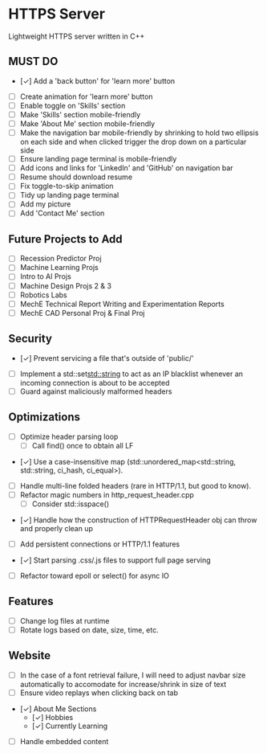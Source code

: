 # HTTPS Server
Lightweight HTTPS server written in C++

## MUST DO 
- [✓] Add a 'back button' for 'learn more' button
- [ ] Create animation for 'learn more' button
- [ ] Enable toggle on 'Skills' section
- [ ] Make 'Skills' section mobile-friendly
- [ ] Make 'About Me' section mobile-friendly
- [ ] Make the navigation bar mobile-friendly by shrinking to hold two ellipsis on each side and when clicked trigger the drop down on a particular side
- [ ] Ensure landing page terminal is mobile-friendly
- [ ] Add icons and links for 'LinkedIn' and 'GitHub' on navigation bar
- [ ] Resume should download resume
- [ ] Fix toggle-to-skip animation
- [ ] Tidy up landing page terminal
- [ ] Add my picture
- [ ] Add 'Contact Me' section

## Future Projects to Add
- [ ] Recession Predictor Proj
- [ ] Machine Learning Projs
- [ ] Intro to AI Projs
- [ ] Machine Design Projs 2 & 3
- [ ] Robotics Labs
- [ ] MechE Technical Report Writing and Experimentation Reports
- [ ] MechE CAD Personal Proj & Final Proj

## Security
- [✓] Prevent servicing a file that's outside of 'public/'
- [ ] Implement a std::set<std::string> to act as an IP blacklist whenever an incoming connection is about to be accepted
- [ ] Guard against maliciously malformed headers

## Optimizations
- [ ] Optimize header parsing loop  
  - [ ] Call find() once to obtain all LF
- [✓] Use a case-insensitive map (std::unordered_map<std::string, std::string, ci_hash, ci_equal>).
- [ ] Handle multi-line folded headers (rare in HTTP/1.1, but good to know).
- [ ] Refactor magic numbers in http_request_header.cpp
  - [ ] Consider std::isspace()
- [✓] Handle how the construction of HTTPRequestHeader obj can throw and properly clean up
- [ ] Add persistent connections or HTTP/1.1 features
- [✓] Start parsing .css/.js files to support full page serving
- [ ] Refactor toward epoll or select() for async IO

## Features
- [ ] Change log files at runtime
- [ ] Rotate logs based on date, size, time, etc.

## Website
- [ ] In the case of a font retrieval failure, I will need to adjust navbar size automatically to accomodate for increase/shrink in size of text
- [ ] Ensure video replays when clicking back on tab
- [✓] About Me Sections
  - [✓] Hobbies
  - [✓] Currently Learning
- [ ] Handle embedded content
  